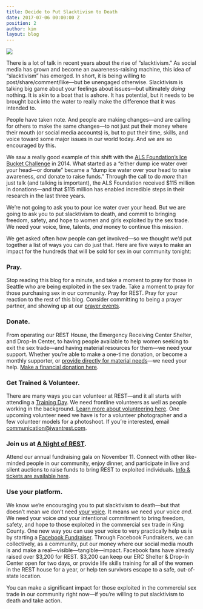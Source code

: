 ```yaml
---
title: Decide to Put Slacktivism to Death
date: 2017-07-06 00:00:00 Z
position: 2
author: kim
layout: blog
---
```


![](http://iwantrest.com/uploads/Decide-to-put-slacktivism-to-death.jpg)

There is a lot of talk in recent years about the rise of “slacktivism.” As social media has grown and become an awareness-raising machine, this idea of “slacktivism” has emerged. In short, it is being willing to post/share/comment/like—but be unengaged otherwise. Slacktivism is talking big game about your feelings about issues—but ultimately <i>doing</i> nothing. It is akin to a boat that is ashore. It has potential, but it needs to be brought back into the water to really make the difference that it was intended to.

People have taken note. And people are making changes—and are calling for others to make the same changes—to not just put their money where their mouth (or social media accounts) is, but to put their time, skills, and voice toward some major issues in our world today. And we are so encouraged by this.

We saw a really good example of this shift with the [ALS Foundation’s Ice Bucket Challenge](http://www.alsa.org/fight-als/ice-bucket-challenge.html?referrer=https://www.iwantrest.com/) in 2014. What started as a “either dump ice water over your head—or donate” became a “dump ice water over your head to raise awareness, <i>and</i> donate to raise funds.” Through the call to do <i>more</i> than just talk (and talking is important), the ALS Foundation received $115 million in donations—and that $115 million has enabled incredible steps in their research in the last three years.

We’re not going to ask you to pour ice water over your head. But we are going to ask you to put slacktivism to death, and commit to bringing freedom, safety, and hope to women and girls exploited by the sex trade. We need your voice, time, talents, <i>and</i> money to continue this mission.


We get asked often how people can get involved—so we thought we’d put together a list of ways you can do just that. Here are five ways to make an impact for the hundreds that will be sold for sex in our community tonight:

### Pray.

Stop reading this blog for a minute, and take a moment to pray for those in Seattle who are being exploited in the sex trade. Take a moment to pray for those purchasing sex in our community. Pray for REST. Pray for your reaction to the rest of this blog. Consider committing to being a prayer partner, and showing up at our [prayer events](https://iwantrest.com/events).

### Donate.

From operating our REST House, the Emergency Receiving Center Shelter, and Drop-In Center, to having people available to help women seeking to exit the sex trade—and having material resources for them—we need your support. Whether you’re able to make a one-time donation, or become a monthly supporter, or [provide directly for material needs](https://iwantrest.com/needs)—we need your help. [Make a financial donation here](https://iwantrest.com/donate).

### Get Trained & Volunteer.

There are many ways you can volunteer at REST—and it all starts with attending a [Training Day](https://iwantrest.com/events). We need frontline volunteers as well as people working in the background. [Learn more about volunteering here](https://iwantrest.com/volunteer). One upcoming volunteer need we have is for a volunteer photographer and a few volunteer models for a photoshoot. If you’re interested, email [communication@iwantrest.com](mailto:communication@iwantrest.com).

### Join us at [A Night of REST](https://iwantrest.com/event/a-night-of-rest-2).

Attend our annual fundraising gala on November 11. Connect with other like-minded people in our community, enjoy dinner, and participate in live and silent auctions to raise funds to bring REST to exploited individuals. [Info & tickets are available here](https://iwantrest.com/event/a-night-of-rest-2).

### Use your platform.

We know we’re encouraging you to put slacktivism to death—but that doesn’t mean we don’t need [your voice](https://iwantrest.com/blog/3-essential-components-to-winning-the-war-on-human-trafficking-1). It means we need your voice <i>and</i>. We need your voice <i>and</i> your intentional commitment to bring freedom, safety, and hope to those exploited in the commercial sex trade in King County. One new way you can use your voice to very practically help us is by starting a [Facebook Fundraiser](https://www.facebook.com/fundraisers/). Through Facebook Fundraisers, we can collectively, as a community, put our money where our social media mouth is and make a real—visible—tangible—impact. Facebook fans have already raised over $3,200 for REST. $3,200 can keep our ERC Shelter & Drop-In Center open for two days, or provide life skills training for all of the women in the REST house for a year, or help ten survivors escape to a safe, out-of-state location.

You can make a significant impact for those exploited in the commercial sex trade in our community right now—if you’re willing to put slacktivism to death and take action.
